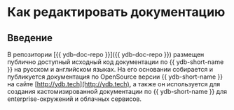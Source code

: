 # Как редактировать документацию

## Введение

В репозитории [{{ ydb-doc-repo }}]({{ ydb-doc-repo }}) размещен публично доступный исходный код документации по {{ ydb-short-name }} на русском и английском языках. На его основании собирается и публикуется документация по OpenSource версии {{ ydb-short-name }} на сайте [http://ydb.tech](http://ydb.tech), а также он используется для создания кастомизированной документации по {{ ydb-short-name }} для enterprise-окружений и облачных сервисов.
